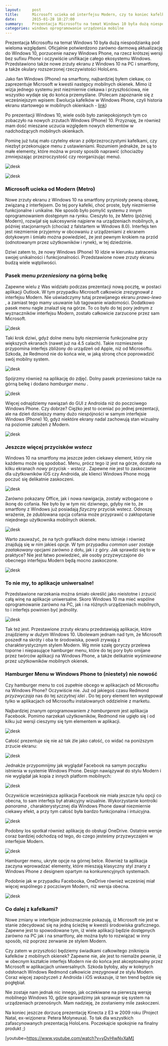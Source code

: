 ```yaml
---
layout:     post
title:      Microsoft ucieka od interfejsu Modern, czy to koniec kafelków?
date:       2015-01-28 18:27:00
summary:    Prezentacja Microsoftu na temat Windows 10 była dużą niespodzianką pod wieloma względami. Oficjalnie potwierdzono zarówno darmową aktualizację do Windows 10, porzucenie nazwy Windows Phone, na rzecz krótszej wersji bez sufixu Phone i oczywiście unifikacje całego ekosystemu Windows. Przedstawiono także nowe zrzuty ekranu z Windows 10 na PC i smartfony, a także okulary rozszerzonej rzeczywistości Ho...
categories: windows oprogramowanie urządzenia mobilne
---
```




Prezentacja Microsoftu na temat Windows 10 była dużą niespodzianką pod wieloma względami. Oficjalnie potwierdzono zarówno darmową aktualizację do Windows 10, porzucenie nazwy Windows Phone, na rzecz krótszej wersji bez sufixu  *Phone*  i oczywiście unifikacje całego ekosystemu Windows. Przedstawiono także nowe zrzuty ekranu z Windows 10 na PC i smartfony, a także okulary rozszerzonej rzeczywistości HoloLens.

Jako fan Windows (Phone) na smarftony, najbardziej byłem ciekaw, co zaprezentuje Microsoft w kwestii następcy mobilnych okienek. Mimo iż wizja jednego systemu jest niezmiernie ciekawa i przyszłościowa, nie wszystko wydaje się do końca przemyślane. (Polecam zapoznanie się z wcześniejszym wpisem: Ewolucja kafelków w Windows Phone, czyli historia ekranu startowego w mobilnych okienkach - [link](http://www.dobreprogramy.pl/djfoxer/Ewolucja-kafelkow-w-Windows-Phone-czyli-historia-ekranu-startowego-w-mobilnych-okienkach,60258.html))

Po prezentacji Windows 10, wiele osób było zaniepokojonych tym co zobaczyło na nowych zrzutach Windows (Phone) 10. Przyznaję, że również mam dość mieszane uczucia względem nowych elementów w nadchodzących mobilnych okienkach.

Pominę już tutaj mało czytelny ekran z półprzezroczystymi kafelkami, czy niezbyt przekonujące menu z ustawieniami. Rozumiem jednakże, że są to małe elementy, które można w prosty sposób naprawić (chociażby zmniejszając przezroczystość czy reorganizując menu).


![desk](https://raw.githubusercontent.com/djfoxer/djfoxer.github.io/master/_img/2015-1-28-_61_/g_-_608x405_-_-_60608x20150127000449_0.jpg)


![desk](https://raw.githubusercontent.com/djfoxer/djfoxer.github.io/master/_img/2015-1-28-_61_/g_-_608x405_-_-_60608x20150127000453_0.jpg)



### Microsoft ucieka od Modern (Metro)


Nowe zrzuty ekranu z Windows 10 na smartfony przyniosły pewną obawę, związaną z interfejsem. Do tej pory kafelki, choć proste, były niezmiernie funkcjonalne i unikalne. Nie sposób było pomylić systemu z innym oprogramowaniem dostępnym na rynku. Cieszyło to, że Metro (później Modern), rozwijał się sukcesywnie najpierw na urządzeniach mobilnych, a później stacjonarnych (chociaż z falstartem w Windows 8.0). Interfejs ten jest niezmiernie przyjemny w obcowaniu z urządzeniami z ekranem dotykowym i śmiało można powiedzieć, że jest pewnym krokiem na przód (odnotowanym przez użytkowników i rynek), w tej dziedzinie.

Dziwi zatem to, że nowy Windows (Phone) 10 idzie w kierunku zatracenia swojej unikalności i funkcjonalności. Przedstawione nowe zrzuty ekranu budzą wiele wątpliwości.


### Pasek menu  *przeniesiony*  na górną belkę


Zapewne wielu z Was widziało podczas prezentacji nową pocztę, w postaci aplikacji Outlook. W tym przypadku Microsoft całkowicie zrezygnował z interfejsu Modern. Nie uświadczymy tutaj przewijanego ekranu  *prawo-lewo* , a zamiast tego mamy usuwanie lub tagowanie wiadomości. Dodatkowo pasek menu nagle znalazł się na górze. To co było do tej pory jednym z wyznaczników interfejsu Modern, zostało całkowicie zarzucone przez sam Microsoft.

![desk](https://raw.githubusercontent.com/djfoxer/djfoxer.github.io/master/_img/2015-1-28-_61_/g_-_608x405_-_-_60608x20150126231405_0.jpg)


Taki krok dziwi, gdyż dolne menu było niezmiernie funkcjonalne przy większych ekranach (nawet już na 4.5 calach). Takie rozmieszenie przypomina interfejs zbliżony do urządzeń od Apple, niż od Microsoftu. Szkoda, że Redmond nie do końca wie, w jaką stronę chce poprowadzić swój mobilny system.


![desk](https://raw.githubusercontent.com/djfoxer/djfoxer.github.io/master/_img/2015-1-28-_61_/g_-_608x405_-_-_60608x20150127215226_0.jpg)


Spójrzmy również na aplikację do zdjęć. Dolny pasek przeniesiono także na górną belkę i dodano  *hamburger menu* .

![desk](https://raw.githubusercontent.com/djfoxer/djfoxer.github.io/master/_img/2015-1-28-_61_/g_-_608x405_-_-_60608x20150126231329_0.jpg)


Więcej odnajdziemy nawiązań do GUI z Androida niż do poczciwego Windows Phone. Czy dobrze? Ciężko jest to oceniać po jednej prezentacji, ale na dzień dzisiejszy mamy dużo niespójności w samym interfejsie Windows (Phone) 10, gdyż niektóre ekrany nadal zachowują stan wizualny na poziomie założeń z Modern.


![desk](https://raw.githubusercontent.com/djfoxer/djfoxer.github.io/master/_img/2015-1-28-_61_/g_-_608x405_-_-_60608x20150127003603_0.jpg)



### Jeszcze więcej przycisków  *wstecz* 

Windows 10 na smartfony ma jeszcze jeden ciekawy element, który nie każdemu może się spodobać. Menu, prócz tego iż jest na górze, dostało na kilku ekranach  *nowy*  przycisk -  *wstecz* . Zapewne nie jest to zaskoczenie dla użytkowników iOS czy Androida, ale klienci Windows Phone mogą poczuć się delikatnie zaskoczeni.


![desk](https://raw.githubusercontent.com/djfoxer/djfoxer.github.io/master/_img/2015-1-28-_61_/g_-_608x405_-_-_60608x20150126231410_0.jpg)


Zarówno pokazany Office, jak i nowa nawigacja, zostały wzbogacone o ikonę do cofania. Nie było by w tym nic dziwnego, gdyby nie to, że smartfony z Windows już posiadają  *fizyczny*  przycisk wstecz. Odnoszę wrażenie, że zdublowana opcja cofania może przyprawić o zakłopotanie niejednego użytkownika mobilnych okienek.


![desk](https://raw.githubusercontent.com/djfoxer/djfoxer.github.io/master/_img/2015-1-28-_61_/g_-_608x405_-_-_60608x20150126231420_0.jpg)


Warto zauważyć, że na tych grafikach dolne menu istnieje i również znajdują się w nim jakieś opcje. W tym przypadku  *common user*  zostaje  *zaatakowany*  opcjami zarówno z dołu, jak i z góry. Jak sprawdzi się to w praktyce? Nie jest łatwo powiedzieć, ale osoby przyzwyczajone do obecnego interfejsu Modern będą mocno zaskoczone.

 
![desk](https://raw.githubusercontent.com/djfoxer/djfoxer.github.io/master/_img/2015-1-28-_61_/g_-_608x405_-_-_60608x20150126231413_0.jpg)



### To nie my, to aplikacje uniwersalne!


Przedstawione narzekania można śmiało określić jako nieistotne i zrzucić całą winę na aplikacje uniwersalne. Skoro Windows 10 ma mieć wspólne oprogramowanie zarówno na PC, jak i na różnych urządzeniach mobilnych, to i interfejs powinien być jednolity. 


![desk](https://raw.githubusercontent.com/djfoxer/djfoxer.github.io/master/_img/2015-1-28-_61_/g_-_608x405_-_-_60608x20150127205805_0.jpg)


Tak też jest. Przestawione zrzuty ekranu przedstawiają aplikacje, które znajdziemy  w  *dużym*  Windows 10. Ubolewam jednam nad tym, że Microsoft poszedł na skróty i oba te środowiska, powoli zrywają z charakterystycznym stylem Modern. Wg mnie szalę goryczy przelewa toporne i niepasujące hamburger menu, które do tej pory było omijane przez twórców aplikacji na Windows Phone, a także delikatnie  *wyśmiewane*  przez użytkowników mobilnych okienek.


### Hamburger Menu w Windows Phone to (niestety) nie nowość


Czy hamburger menu to coś zupełnie obcego w aplikacjach od Microsoftu na Windows Phone? Oczywiście nie. Już od jakiegoś czasu Redmond  *przyzwyczaja*  nas do tej  *szczytnej idei* . Do tej pory element ten występował tylko w aplikacjach od Microsoftu instalowanych oddzielnie z marketu.

Najbardziej znanym oprogramowaniem  *z hamburgerem*  jest aplikacja Facebook. Pomimo narzekań użytkowników, Redmond nie ugięło się i od kilku już wersji cieszymy się tym elementem w aplikacji.


![desk](https://raw.githubusercontent.com/djfoxer/djfoxer.github.io/master/_img/2015-1-28-_61_/g_-_608x405_-_-_60608x20150127011159_0.png)


Całość prezentuje się nie aż tak źle jako całość, co widać na poniższym zrzucie ekranu:


![desk](https://raw.githubusercontent.com/djfoxer/djfoxer.github.io/master/_img/2015-1-28-_61_/g_-_608x405_-_-_60608x20150126232702_0.png)


Jednakże przypomnijmy jak wyglądał Facebook na samym początku istnienia w systemie Windows Phone. Design nawiązywał do stylu Modern i nie wyglądał jak kopia z innych platform mobilnych:


![desk](https://raw.githubusercontent.com/djfoxer/djfoxer.github.io/master/_img/2015-1-28-_61_/g_-_608x405_-_-_60608x20150126232659_0.jpg)


Oczywiście wcześniejsza aplikacja Facebook nie miała jeszcze tylu opcji co obecna, to sam interfejs był atrakcyjny wizualnie. Wykorzystanie kontrolki  *panorama* , charakterystycznej dla Windows Phone dawał niezmiernie ciekawy efekt, a przy tym całość była bardzo funkcjonalna i intuicyjna.


![desk](https://raw.githubusercontent.com/djfoxer/djfoxer.github.io/master/_img/2015-1-28-_61_/g_-_608x405_-_-_60608x20150127012152_0.png)


Podobny los spotkał również aplikację do obsługi OneDrive. Ostatnie wersje coraz bardziej odchodzą od tego, do czego jesteśmy przyzwyczajeni w interfejsie Modern.


![desk](https://raw.githubusercontent.com/djfoxer/djfoxer.github.io/master/_img/2015-1-28-_61_/g_-_608x405_-_-_60608x20150126232725_0.jpg)
 

Hamburger menu, ukryte opcje na górnej belce. Również ta aplikacja zaczyna wprowadzać elementy, które mieszają klasyczny styl znany z Windows Phone z designem opartym na konkurencyjnych systemach.

Podobnie jak w przypadku Facebooka, OneDrive również wcześniej miał więcej wspólnego z poczciwym Modern, niż wersja obecna.


![desk](https://raw.githubusercontent.com/djfoxer/djfoxer.github.io/master/_img/2015-1-28-_61_/g_-_608x405_-_-_60608x20150126232658_0.jpg)



### Co dalej z kafelkami?


Nowe zmiany w interfejsie jednoznacznie pokazują, iż Microsoft nie jest w stanie zdecydować się na jedną ścieżkę w kwestii środowiska graficznego. Zapewne jest to spowodowane tym, iż wiele aplikacji będzie dostępnych zarówno na PC jak i na smartfony, ale można było to rozwiązać w inny sposób, niż poprzez zerwanie ze stylem Modern.

Czy zatem w przyszłości będziemy świadkami całkowitego zniknięcia kafelków z mobilnych okienek? Zapewne nie, ale jest to niemalże pewnie, iż w obecnym kształcie interfejs Modern nie do końca jest akceptowalny przez Microsoft w aplikacjach uniwersalnych. Szkoda byłoby, aby w kolejnych odsłonach Windows Redmond całkowicie zrezygnował ze stylu Modern. Coraz więcej zapożyczeń z Androida i iOS wskazuje, iż ten trend będzie się pogłębiał.

Nie zostaje nam jednak nic innego, jak oczekiwane na pierwszą wersję mobilnego Windows 10, gdzie sprawdzimy jak sprawuje się system na urządzeniach przenośnych. Mam nadzieję, że zostaniemy mile zaskoczeni.

Na koniec jeszcze dorzucę prezentację Kinecta z E3 w 2009 roku (Project Natal, ex-wizjonera: Petera Molyneuxa). To tak dla wszystkich zafascynowanych prezentacją HoloLens. Poczekajcie spokojnie na finalny produkt ;)

[youtube=https://www.youtube.com/watch?v=yDvHlwNvXaM]